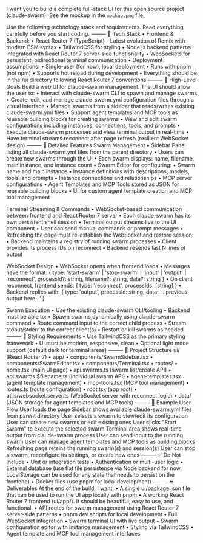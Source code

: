 I want you to build a complete full-stack UI for this open source project (claude-swarm). See the mockup in the `mockup.png` file.

Use the following technology stack and requirements. Read everything carefully before you start coding.
⸻
:wrench: Tech Stack
• Frontend & Backend:
• React Router 7 (TypeScript) - Latest evolution of Remix with modern ESM syntax
• TailwindCSS for styling
• Node.js backend patterns integrated with React Router 7 server-side functionality
• WebSockets for persistent, bidirectional terminal communication
• Deployment assumptions:
• Single-user (for now), local deployment
• Runs with pnpm (not npm)
• Supports hot reload during development
• Everything should be in the /ui directory following React Router 7 conventions
⸻
:brain: High-Level Goals
Build a web UI for claude-swarm management. The UI should allow the user to:
• Interact with claude-swarm CLI to spawn and manage swarms
• Create, edit, and manage claude-swarm.yml configuration files through a visual interface
• Manage swarms from a sidebar that reads/writes existing claude-swarm.yml files
• Support agent templates and MCP tools as reusable building blocks for creating swarms
• View and edit swarm configurations including instances, connections, tools, and prompts
• Execute claude-swarm processes and view terminal output in real-time
• Have terminal streams reconnect after page refresh (resilient WebSocket design)
⸻
:jigsaw: Detailed Features
Swarm Management
• Sidebar Panel listing all claude-swarm.yml files from the parent directory
• Users can create new swarms through the UI
• Each swarm displays: name, filename, main instance, and instance count
• Swarm Editor for configuring:
  • Swarm name and main instance
  • Instance definitions with descriptions, models, tools, and prompts
  • Instance connections and relationships
  • MCP server configurations
• Agent Templates and MCP Tools stored as JSON for reusable building blocks
• UI for custom agent template creation and MCP tool management

Terminal Streaming & Commands
• WebSocket-based communication between frontend and React Router 7 server
• Each claude-swarm has its own persistent shell session
• Terminal output streams live to the UI component
• User can send manual commands or prompt messages
• Refreshing the page must re-establish the WebSocket and restore session:
• Backend maintains a registry of running swarm processes
• Client provides its process IDs on reconnect
• Backend resends last N lines of output

WebSocket Design
• WebSocket opens when frontend loads
• Messages have the format:
{
type: 'start-swarm' | 'stop-swarm' | 'input' | 'output' | 'reconnect',
processId?: string,
filename?: string,
data?: string
}
• On client reconnect, frontend sends:
{
type: 'reconnect',
processIds: [string]
}
• Backend replies with:
{
type: 'output',
processId: string,
data: '...previous output here...'
}

Swarm Execution
• Use the existing claude-swarm CLI/tooling
• Backend must be able to:
• Spawn swarms dynamically using claude-swarm command
• Route command input to the correct child process
• Stream stdout/stderr to the correct client(s)
• Restart or kill swarms as needed
⸻
:art: Styling Requirements
• Use TailwindCSS as the primary styling framework
• UI must be modern, responsive, clean
• Optional light mode support (default dark for terminal areas)
⸻
:receipt: Project Structure
ui/ (React Router 7)
• app/
  • components/SwarmSidebar.tsx
  • components/SwarmEditor.tsx
  • components/Terminal.tsx
  • routes/
    • home.tsx (main UI page)
    • api.swarms.ts (swarm list/create API)
    • api.swarms.$filename.ts (individual swarm API)
    • agent-templates.tsx (agent template management)
    • mcp-tools.tsx (MCP tool management)
  • routes.ts (route configuration)
  • root.tsx (app root)
• utils/websocket.server.ts (WebSocket server with reconnect logic)
• data/ (JSON storage for agent templates and MCP tools)
⸻
:round_pushpin: Example User Flow
User loads the page
Sidebar shows available claude-swarm.yml files from parent directory
User selects a swarm to view/edit its configuration
User can create new swarms or edit existing ones
User clicks "Start Swarm" to execute the selected swarm
Terminal area shows real-time output from claude-swarm process
User can send input to the running swarm
User can manage agent templates and MCP tools as building blocks
Refreshing page retains the running swarm(s) and session(s)
User can stop a swarm, reconfigure its settings, or create new ones
⸻
:white_check_mark: Do Not Include
• Unit or integration tests
• Authentication or multi-user logic
• External database (use flat file persistence via Node backend for now. LocalStorage can be used for any state that needs to persist on the frontend)
• Docker files (use pnpm for local development)
⸻
:end: Deliverables
At the end of the build, I want:
• A single ui/package.json file that can be used to run the UI app locally with pnpm
• A working React Router 7 frontend (ui/app/). It should be beautiful, easy to use, and functional.
• API routes for swarm management using React Router 7 server-side patterns
• pnpm dev scripts for local development
• Full WebSocket integration
• Swarm terminal UI with live output
• Swarm configuration editor with instance management
• Styling via TailwindCSS
• Agent template and MCP tool management interfaces